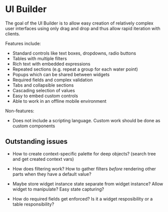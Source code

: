 # UI Builder

The goal of the UI Builder is to allow easy creation of relatively complex user interfaces using only drag and drop and thus
allow rapid iteration with clients.

Features include:

- Standard controls like text boxes, dropdowns, radio buttons
- Tables with multiple filters 
- Rich text with embedded expressions
- Repeated sections (e.g. repeat a group for each water point)
- Popups which can be shared between widgets
- Required fields and complex validation
- Tabs and collapsible sections
- Cascading selection of values
- Easy to embed custom controls
- Able to work in an offline mobile environment

Non-features:

- Does not include a scripting language. Custom work should be done as custom components

## Outstanding issues
- How to create context-specific palette for deep objects? (search tree and get created context vars)

- How does filtering work? How to gather filters *before* rendering other parts when they have a default value?
- Maybe store widget instance state separate from widget instance? Allow widget to manipulate? Easy state capturing?

- How do required fields get enforced? Is it a widget resposibility or a table responsibility? 

